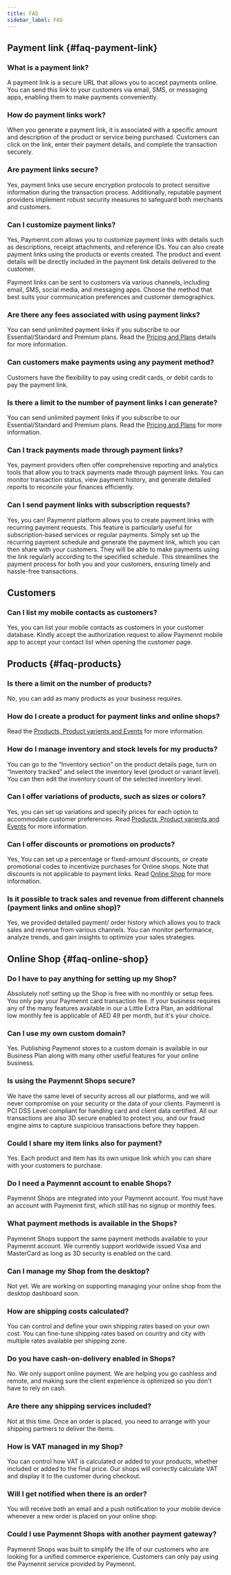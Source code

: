 ```yaml
---
title: FAQ
sidebar_label: FAQ
---
```


## Payment link {#faq-payment-link}

### What is a payment link?

A payment link is a secure URL that allows you to accept payments online. You can send this link to your customers via email, SMS, or messaging apps, enabling them to make payments conveniently.

### How do payment links work?

When you generate a payment link, it is associated with a specific amount and description of the product or service being purchased. Customers can click on the link, enter their payment details, and complete the transaction securely.

### Are payment links secure?

Yes, payment links use secure encryption protocols to protect sensitive information during the transaction process. Additionally, reputable payment providers implement robust security measures to safeguard both merchants and customers.

### Can I customize payment links?

Yes, Paymennt.com allows you to customize payment links with details such as descriptions, receipt attachments, and reference IDs. You can also create payment links using the products or events created. The product and event details will be directly included in the payment link details delivered to the customer.

Payment links can be sent to customers via various channels, including email, SMS, social media, and messaging apps. Choose the method that best suits your communication preferences and customer demographics.

### Are there any fees associated with using payment links?

You can send unlimited payment links if you subscribe to our Essential/Standard and Premium plans. Read the <ins>[Pricing and Plans](https://www.paymennt.com/en/pricing)</ins> details for more information.

### Can customers make payments using any payment method?

Customers have the flexibility to pay using credit cards, or debit cards to pay the payment link.

### Is there a limit to the number of payment links I can generate?

You can send unlimited payment links if you subscribe to our Essential/Standard and Premium plans. Read the <ins>[Pricing and Plans](https://www.paymennt.com/en/pricing)</ins> for more information.

### Can I track payments made through payment links?

Yes, payment providers often offer comprehensive reporting and analytics tools that allow you to track payments made through payment links. You can monitor transaction status, view payment history, and generate detailed reports to reconcile your finances efficiently.

### Can I send payment links with subscription requests?

Yes, you can! Paymennt platform allows you to create payment links with recurring payment requests. This feature is particularly useful for subscription-based services or regular payments. Simply set up the recurring payment schedule and generate the payment link, which you can then share with your customers. They will be able to make payments using the link regularly according to the specified schedule. This streamlines the payment process for both you and your customers, ensuring timely and hassle-free transactions.

## Customers

### Can I list my mobile contacts as customers?

Yes, you can list your mobile contacts as customers in your customer database. Kindly accept the authorization request to allow Paymennt mobile app to accept your contact list when opening the customer page.

## Products {#faq-products}

### Is there a limit on the number of products?

No, you can add as many products as your business requires.

### How do I create a product for payment links and online shops?

Read the <ins>[Products, Product varients and Events](7-products-collections-and-events.md)</ins> for more information.

### How do I manage inventory and stock levels for my products?

You can go to the “Inventory section” on the product details page, turn on “Inventory tracked” and select the inventory level (product or variant level). You can then edit the inventory count of the selected inventory level.

### Can I offer variations of products, such as sizes or colors?

Yes, you can set up variations and specify prices for each option to accommodate customer preferences. Read <ins>[Products, Product varients and Events](7-products-collections-and-events.md)</ins> for more information.

### Can I offer discounts or promotions on products?

Yes, You can set up a percentage or fixed-amount discounts, or create promotional codes to incentivize purchases for Online shops. Note that discounts is not applicable to payment links.
Read <ins>[Online Shop](5-online-shop-and-API-integration.md)</ins> for more information.

### Is it possible to track sales and revenue from different channels (payment links and online shop)?

Yes, we provided detailed payment/ order history which allows you to track sales and revenue from various channels. You can monitor performance, analyze trends, and gain insights to optimize your sales strategies.

## Online Shop {#faq-online-shop}

### Do I have to pay anything for setting up my Shop?

Absolutely not! setting up the Shop is free with no monthly or setup fees. You only pay your Paymennt card transaction fee. If your business requires any of the many features available in our a Little Extra Plan, an additional low monthly fee is applicable of AED 49 per month, but it's your choice.

### Can I use my own custom domain?

Yes. Publishing Paymennt stores to a custom domain is available in our Business Plan along with many other useful features for your online business.

### Is using the Paymennt Shops secure?

We have the same level of security across all our platforms, and we will never compromise on your security or the data of your clients. Paymennt is PCI DSS Level compliant for handling card and client data certified. All our transactions are also 3D secure enabled to protect you, and our fraud engine aims to capture suspicious transactions before they happen.

### Could I share my item links also for payment?

Yes. Each product and item has its own unique link which you can share with your customers to purchase.

### Do I need a Paymennt account to enable Shops?

Paymennt Shops are integrated into your Paymennt account. You must have an account with Paymennt first, which still has no signup or monthly fees.

### What payment methods is available in the Shops?

Paymennt Shops support the same payment methods available to your Paymennt account. We currently support worldwide issued Visa and MasterCard as long as 3D security is enabled on the card.

### Can I manage my Shop from the desktop?

Not yet. We are working on supporting managing your online shop from the desktop dashboard soon.

### How are shipping costs calculated?

You can control and define your own shipping rates based on your own cost. You can fine-tune shipping rates based on country and city with multiple rates available per shipping zone.

### Do you have cash-on-delivery enabled in Shops?

No. We only support online payment. We are helping you go cashless and remote, and making sure the client experience is optimized so you don't have to rely on cash.

### Are there any shipping services included?

Not at this time. Once an order is placed, you need to arrange with your shipping partners to deliver the items.

### How is VAT managed in my Shop?

You can control how VAT is calculated or added to your products, whether included or added to the final price. Our shops will correctly calculate VAT and display it to the customer during checkout.

### Will I get notified when there is an order?

You will receive both an email and a push notification to your mobile device whenever a new order is placed on your online shop.

### Could I use Paymennt Shops with another payment gateway?

Paymennt Shops was built to simplify the life of our customers who are looking for a unified commerce experience. Customers can only pay using the Paymennt service provided by Paymennt.
